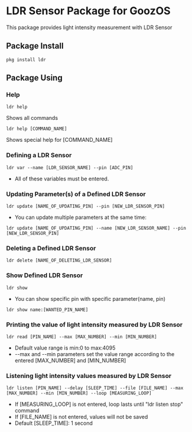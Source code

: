 # LDR Sensor Package for GoozOS
This package provides light intensity measurement with LDR Sensor
## Package Install
```shell
pkg install ldr
```
## Package Using

### Help
```shell
ldr help
```
Shows all commands
```shell
ldr help [COMMAND_NAME]
```
Shows special help for [COMMAND_NAME]


### Defining a LDR Sensor
```shell
ldr var --name [LDR_SENSOR_NAME] --pin [ADC_PIN]
```
* All of these variables must be entered.
### Updating Parameter(s) of a Defined LDR Sensor
```shell
ldr update [NAME_OF_UPDATING_PIN] --pin [NEW_LDR_SENSOR_PIN]
``` 
* You can update multiple parameters at the same time: 
```shell
ldr update [NAME_OF_UPDATING_PIN] --name [NEW_LDR_SENSOR_NAME] --pin [NEW_LDR_SENSOR_PIN]
```

### Deleting a Defined LDR Sensor
```shell
ldr delete [NAME_OF_DELETING_LDR_SENSOR]
```

### Show Defined LDR Sensor
```shell
ldr show
```
* You can show specific pin with specific parameter(name, pin)
```shell
ldr show name:[WANTED_PIN_NAME]
```

### Printing the value of light intensity measured by LDR Sensor
```shell 
ldr read [PIN_NAME] --max [MAX_NUMBER] --min [MIN_NUMBER]
```
* Default value range is min:0 to max:4095
* --max and --min parameters set the value range according to the entered [MAX_NUMBER] and [MIN_NUMBER]

### Listening light intensity values measured by LDR Sensor
```shell 
ldr listen [PIN_NAME] --delay [SLEEP_TIME] --file [FILE_NAME] --max [MAX_NUMBER] --min [MIN_NUMBER] --loop [MEASURING_LOOP]
```
* If [MEASURING_LOOP] is not entered, loop lasts until "ldr listen stop" command
* If [FILE_NAME] is not entered, values will not be saved
* Default [SLEEP_TIME]: 1 second
